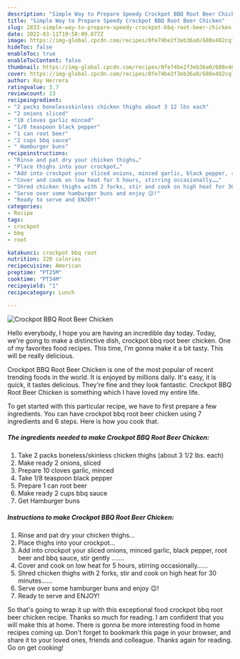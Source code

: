 ```yaml
---
description: "Simple Way to Prepare Speedy Crockpot BBQ Root Beer Chicken"
title: "Simple Way to Prepare Speedy Crockpot BBQ Root Beer Chicken"
slug: 2833-simple-way-to-prepare-speedy-crockpot-bbq-root-beer-chicken
date: 2022-03-11T19:58:09.077Z
image: https://img-global.cpcdn.com/recipes/0fe74be2f3eb36a0/680x482cq70/crockpot-bbq-root-beer-chicken-recipe-main-photo.jpg
hideToc: false
enableToc: true
enableTocContent: false
thumbnail: https://img-global.cpcdn.com/recipes/0fe74be2f3eb36a0/680x482cq70/crockpot-bbq-root-beer-chicken-recipe-main-photo.jpg
cover: https://img-global.cpcdn.com/recipes/0fe74be2f3eb36a0/680x482cq70/crockpot-bbq-root-beer-chicken-recipe-main-photo.jpg
author: Roy Herrera
ratingvalue: 3.7
reviewcount: 13
recipeingredient:
- "2 packs bonelessskinless chicken thighs about 3 12 lbs each"
- "2 onions sliced"
- "10 cloves garlic minced"
- "1/8 teaspoon black pepper"
- "1 can root beer"
- "2 cups bbq sauce"
- " Hamburger buns"
recipeinstructions:
- "Rinse and pat dry your chicken thighs…"
- "Place thighs into your crockpot…"
- "Add into crockpot your sliced onions, minced garlic, black pepper, root beer and bbq sauce, stir gently ……."
- "Cover and cook on low heat for 5 hours, stirring occasionally……"
- "Shred chicken thighs with 2 forks, stir and cook on high heat for 30 minutes……"
- "Serve over some hamburger buns and enjoy 😉!"
- "Ready to serve and ENJOY!"
categories:
- Recipe
tags:
- crockpot
- bbq
- root

katakunci: crockpot bbq root 
nutrition: 220 calories
recipecuisine: American
preptime: "PT25M"
cooktime: "PT34M"
recipeyield: "1"
recipecategory: Lunch

---
```



![Crockpot BBQ Root Beer Chicken](https://img-global.cpcdn.com/recipes/0fe74be2f3eb36a0/680x482cq70/crockpot-bbq-root-beer-chicken-recipe-main-photo.jpg)

Hello everybody, I hope you are having an incredible day today. Today, we're going to make a distinctive dish, crockpot bbq root beer chicken. One of my favorites food recipes. This time, I'm gonna make it a bit tasty. This will be really delicious.



Crockpot BBQ Root Beer Chicken is one of the most popular of recent trending foods in the world. It is enjoyed by millions daily. It's easy, it is quick, it tastes delicious. They're fine and they look fantastic. Crockpot BBQ Root Beer Chicken is something which I have loved my entire life.


To get started with this particular recipe, we have to first prepare a few ingredients. You can have crockpot bbq root beer chicken using 7 ingredients and 6 steps. Here is how you cook that.

<!--inarticleads1-->

##### The ingredients needed to make Crockpot BBQ Root Beer Chicken:

1. Take 2 packs boneless/skinless chicken thighs (about 3 1/2 lbs. each)
1. Make ready 2 onions, sliced
1. Prepare 10 cloves garlic, minced
1. Take 1/8 teaspoon black pepper
1. Prepare 1 can root beer
1. Make ready 2 cups bbq sauce
1. Get  Hamburger buns




<!--inarticleads2-->

##### Instructions to make Crockpot BBQ Root Beer Chicken:

1. Rinse and pat dry your chicken thighs…
1. Place thighs into your crockpot…
1. Add into crockpot your sliced onions, minced garlic, black pepper, root beer and bbq sauce, stir gently …….
1. Cover and cook on low heat for 5 hours, stirring occasionally……
1. Shred chicken thighs with 2 forks, stir and cook on high heat for 30 minutes……
1. Serve over some hamburger buns and enjoy 😉!
1. Ready to serve and ENJOY!



So that's going to wrap it up with this exceptional food crockpot bbq root beer chicken recipe. Thanks so much for reading. I am confident that you will make this at home. There is gonna be more interesting food in home recipes coming up. Don't forget to bookmark this page in your browser, and share it to your loved ones, friends and colleague. Thanks again for reading. Go on get cooking!
